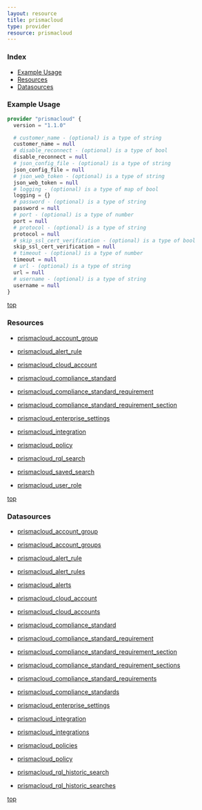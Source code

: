 ```yaml
---
layout: resource
title: prismacloud
type: provider
resource: prismacloud
---
```


### Index

- [Example Usage](#example-usage)
- [Resources](#resources)
- [Datasources](#datasources)

### Example Usage

```terraform
provider "prismacloud" {
  version = "1.1.0"

  # customer_name - (optional) is a type of string
  customer_name = null
  # disable_reconnect - (optional) is a type of bool
  disable_reconnect = null
  # json_config_file - (optional) is a type of string
  json_config_file = null
  # json_web_token - (optional) is a type of string
  json_web_token = null
  # logging - (optional) is a type of map of bool
  logging = {}
  # password - (optional) is a type of string
  password = null
  # port - (optional) is a type of number
  port = null
  # protocol - (optional) is a type of string
  protocol = null
  # skip_ssl_cert_verification - (optional) is a type of bool
  skip_ssl_cert_verification = null
  # timeout - (optional) is a type of number
  timeout = null
  # url - (optional) is a type of string
  url = null
  # username - (optional) is a type of string
  username = null
}
```

[top](#index)

### Resources


- [prismacloud_account_group](./r/prismacloud_account_group.md)

- [prismacloud_alert_rule](./r/prismacloud_alert_rule.md)

- [prismacloud_cloud_account](./r/prismacloud_cloud_account.md)

- [prismacloud_compliance_standard](./r/prismacloud_compliance_standard.md)

- [prismacloud_compliance_standard_requirement](./r/prismacloud_compliance_standard_requirement.md)

- [prismacloud_compliance_standard_requirement_section](./r/prismacloud_compliance_standard_requirement_section.md)

- [prismacloud_enterprise_settings](./r/prismacloud_enterprise_settings.md)

- [prismacloud_integration](./r/prismacloud_integration.md)

- [prismacloud_policy](./r/prismacloud_policy.md)

- [prismacloud_rql_search](./r/prismacloud_rql_search.md)

- [prismacloud_saved_search](./r/prismacloud_saved_search.md)

- [prismacloud_user_role](./r/prismacloud_user_role.md)


[top](#index)

### Datasources


- [prismacloud_account_group](./d/prismacloud_account_group.md)

- [prismacloud_account_groups](./d/prismacloud_account_groups.md)

- [prismacloud_alert_rule](./d/prismacloud_alert_rule.md)

- [prismacloud_alert_rules](./d/prismacloud_alert_rules.md)

- [prismacloud_alerts](./d/prismacloud_alerts.md)

- [prismacloud_cloud_account](./d/prismacloud_cloud_account.md)

- [prismacloud_cloud_accounts](./d/prismacloud_cloud_accounts.md)

- [prismacloud_compliance_standard](./d/prismacloud_compliance_standard.md)

- [prismacloud_compliance_standard_requirement](./d/prismacloud_compliance_standard_requirement.md)

- [prismacloud_compliance_standard_requirement_section](./d/prismacloud_compliance_standard_requirement_section.md)

- [prismacloud_compliance_standard_requirement_sections](./d/prismacloud_compliance_standard_requirement_sections.md)

- [prismacloud_compliance_standard_requirements](./d/prismacloud_compliance_standard_requirements.md)

- [prismacloud_compliance_standards](./d/prismacloud_compliance_standards.md)

- [prismacloud_enterprise_settings](./d/prismacloud_enterprise_settings.md)

- [prismacloud_integration](./d/prismacloud_integration.md)

- [prismacloud_integrations](./d/prismacloud_integrations.md)

- [prismacloud_policies](./d/prismacloud_policies.md)

- [prismacloud_policy](./d/prismacloud_policy.md)

- [prismacloud_rql_historic_search](./d/prismacloud_rql_historic_search.md)

- [prismacloud_rql_historic_searches](./d/prismacloud_rql_historic_searches.md)


[top](#index)